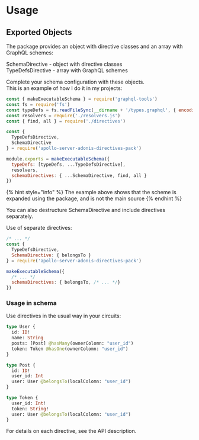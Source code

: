 # Usage

## Exported Objects

The package provides an object with directive classes and an array with GraphQL schemes:

SchemaDirective - object with directive classes  
TypeDefsDirective - array with GraphQL schemes

Complete your schema configuration with these objects.  
This is an example of how I do it in my projects:

```javascript
const { makeExecutableSchema } = require('graphql-tools')
const fs = require('fs')
const typeDefs = fs.readFileSync(__dirname + '/types.graphql', { encoding: 'utf8' })
const resolvers = require('./resolvers.js')
const { find, all } = require('./directives')

const { 
  TypeDefsDirective, 
  SchemaDirective 
} = require('apollo-server-adonis-directives-pack')

module.exports = makeExecutableSchema({ 
  typeDefs: [typeDefs, ...TypeDefsDirective],
  resolvers, 
  schemaDirectives: { ...SchemaDirective, find, all } 
})
```

{% hint style="info" %}
The example above shows that the scheme is expanded using the package, and is not the main source
{% endhint %}

You can also destructure SchemaDirective and include directives separately.

Use of separate directives:

```javascript
/* ... */
const { 
  TypeDefsDirective,
  SchemaDirective: { belongsTo } 
} = require('apollo-server-adonis-directives-pack')

makeExecutableSchema({ 
  /* ... */ 
  schemaDirectives: { belongsTo, /* ... */} 
})
```

### Usage in schema

Use directives in the usual way in your circuits:

```graphql
type User {
  id: ID!
  name: String
  posts: [Post] @hasMany(ownerColomn: "user_id")
  token: Token @hasOne(ownerColomn: "user_id")
}

type Post {
  id: ID!
  user_id: Int
  user: User @belongsTo(localColomn: "user_id")
}

type Token {
  user_id: Int!
  token: String!
  user: User @belongsTo(localColomn: "user_id")
}
```

For details on each directive, see the API description.

